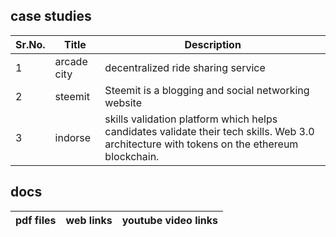 case studies
-----------------------------
Sr.No. | Title | Description
------ | ----- | ------------
1 | arcade city | decentralized ride sharing service
2 | steemit | Steemit is a blogging and social networking website
3 | indorse | skills validation platform which helps candidates validate their tech skills. Web 3.0 architecture with tokens on the ethereum blockchain.


docs
------------------------------------------- 
pdf files | web links | youtube video links  
--------- | --------- | -------------------
